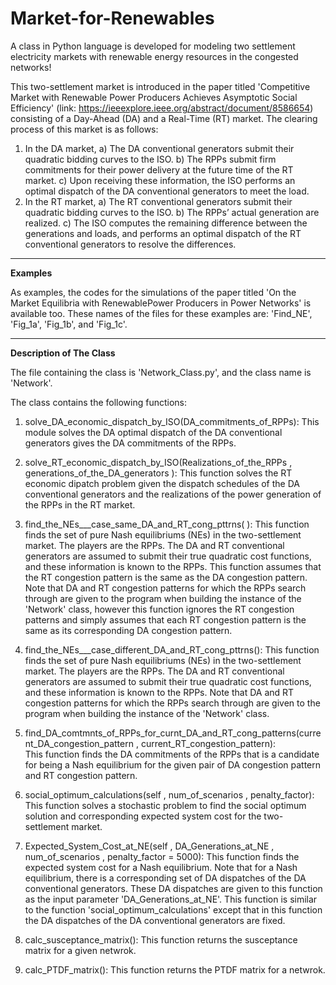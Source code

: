 # Market-for-Renewables
 
A class in Python language is developed for modeling two settlement electricity markets with renewable energy resources in the congested networks!

This two-settlement market is introduced in the paper titled 'Competitive Market with Renewable Power Producers Achieves Asymptotic Social Efficiency' (link: https://ieeexplore.ieee.org/abstract/document/8586654) consisting of a Day-Ahead (DA) and a Real-Time (RT) market. The clearing process of this market is as follows:
1) In the DA market,
    a) The DA conventional generators submit their quadratic bidding curves to the ISO.
    b) The RPPs submit firm commitments for their power delivery at the future time of the RT market.
    c) Upon receiving these information, the ISO performs an optimal dispatch of the DA conventional generators to meet the load.
2) In the RT market,
        a) The RT conventional generators submit their quadratic bidding curves to the ISO.
        b) The RPPs’ actual generation are realized.
        c) The ISO computes the remaining difference between the generations and loads, and performs an optimal dispatch of the RT conventional generators to resolve the differences.

---

**Examples**

As examples, the codes for the simulations of the paper titled 'On the Market Equilibria with RenewablePower Producers in Power Networks' is available too. These names of the files for these examples are: 'Find_NE', 'Fig_1a', 'Fig_1b', and 'Fig_1c'.

---

**Description of The Class**

The file containing the class is 'Network_Class.py', and the class name is 'Network'.

The class contains the following functions:
1. solve_DA_economic_dispatch_by_ISO(DA_commitments_of_RPPs):
        This module solves the DA optimal dispatch of the DA conventional generators gives the DA commitments of the RPPs.

2. solve_RT_economic_dispatch_by_ISO(Realizations_of_the_RPPs , generations_of_the_DA_generators ):
        This function solves the RT economic dipatch problem given the dispatch schedules of the DA conventional generators and the realizations of the power generation of the RPPs in the RT market.
        
3. find_the_NEs___case_same_DA_and_RT_cong_pttrns( ):
        This function finds the set of pure Nash equilibriums (NEs) in the two-settlement market. The players are the RPPs. The DA and RT conventional generators are assumed to submit their true quadratic cost functions, and these information is known to the RPPs. This function assumes that the RT congestion pattern is the same as the DA congestion pattern. Note that DA and RT congestion patterns for which the RPPs search through are given to the program when building the instance of the 'Network' class, however this function ignores the RT congestion patterns and simply assumes that each RT congestion pattern is the same as its corresponding DA congestion pattern.

4. find_the_NEs___case_different_DA_and_RT_cong_pttrns():
        This function finds the set of pure Nash equilibriums (NEs) in the two-settlement market. The players are the RPPs. The DA and RT conventional generators are assumed to submit their true quadratic cost functions, and these information is known to the RPPs. Note that DA and RT congestion patterns for which the RPPs search through are given to the program when building the instance of the 'Network' class.
        
5. find_DA_comtmnts_of_RPPs_for_curnt_DA_and_RT_cong_patterns(current_DA_congestion_pattern , current_RT_congestion_pattern):        
        This function finds the DA commitments of the RPPs that is a candidate for being a Nash equilibrium for the given pair of DA congestion pattern and RT congestion pattern.
        
6. social_optimum_calculations(self , num_of_scenarios , penalty_factor):
    This function solves a stochastic problem to find the social optimum solution and corresponding expected system cost for the two-settlement market.

7. Expected_System_Cost_at_NE(self , DA_Generations_at_NE , num_of_scenarios , penalty_factor = 5000):
    This function finds the expected system cost for a Nash equilibrium. Note that for a Nash equilibrium, there is a corresponding set of DA dispatches of the DA conventional generators. These DA dispatches are given to this function as the input parameter 'DA_Generations_at_NE'. This function is similar to the function 'social_optimum_calculations' except that in this function the DA dispatches of the DA conventional generators are fixed.

8. calc_susceptance_matrix():
    This function returns the susceptance matrix for a given netwrok.

9. calc_PTDF_matrix():
    This function returns the PTDF matrix for a netwrok.
        
        
        
        

